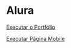 # Alura

 <a href="https://biiasaants.github.io/Alura/Portfolio/index.html"> Executar o Portfólio 
 
  <a href="https://biiasaants.github.io/Alura/Responsividade/index.html"> Executar Página Mobile 
 
